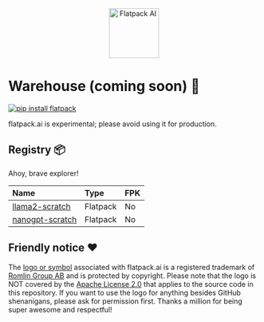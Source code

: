 <div align="center">
  <img src="https://raw.githubusercontent.com/romlingroup/flatpack-ai/main/client/static/images/flatpack_ai_logo.svg" width="100" height="100" alt="Flatpack AI">
</div>

# Warehouse (coming soon) 👀

[![pip install flatpack](https://img.shields.io/badge/pip%20install-flatpack-5865f2)](https://pypi.org/project/flatpack/)

flatpack.ai is experimental; please avoid using it for production.

## Registry 📦

Ahoy, brave explorer!

| Name                                                                                              | Type     | FPK |
|:--------------------------------------------------------------------------------------------------|:---------|:----|
| [llama2-scratch](https://github.com/romlingroup/flatpack-ai/tree/main/warehouse/llama2-scratch)   | Flatpack | No  |
| [nanogpt-scratch](https://github.com/romlingroup/flatpack-ai/tree/main/warehouse/nanogpt-scratch) | Flatpack | No  |

## Friendly notice ❤️

The [logo or symbol](https://github.com/romlingroup/flatpack-ai/blob/main/client/static/images/flatpack_ai_logo.svg) associated with flatpack.ai is a registered trademark of [Romlin Group AB](https://romlin.com) and is protected by copyright. Please note that the logo is NOT covered by the [Apache License 2.0](https://www.apache.org/licenses/LICENSE-2.0) that applies to the source code in this repository. If you want to use the logo for anything besides GitHub shenanigans, please ask for permission first. Thanks a million for being super awesome and respectful!
